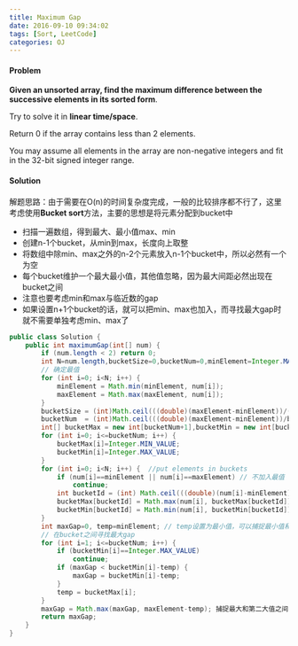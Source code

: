 ```yaml
---
title: Maximum Gap
date: 2016-09-10 09:34:02
tags: [Sort, LeetCode]
categories: OJ
---
```


#### Problem
<b>Given an unsorted array, find the maximum difference between the successive elements in its sorted form</b>.

Try to solve it in <b>linear time/space</b>.

Return 0 if the array contains less than 2 elements.

You may assume all elements in the array are non-negative integers and fit in the 32-bit signed integer range.

#### Solution
解题思路：由于需要在O(n)的时间复杂度完成，一般的比较排序都不行了，这里考虑使用<b>Bucket sort</b>方法，主要的思想是将元素分配到bucket中

- 扫描一遍数组，得到最大、最小值max、min
- 创建n-1个bucket，从min到max，长度向上取整
- 将数组中除min、max之外的n-2个元素放入n-1个bucket中，所以必然有一个为空
- 每个bucket维护一个最大最小值，其他值忽略，因为最大间距必然出现在bucket之间
- 注意也要考虑min和max与临近数的gap
- 如果设置n+1个bucket的话，就可以把min、max也加入，而寻找最大gap时就不需要单独考虑min、max了

```java
public class Solution {
    public int maximumGap(int[] num) {
        if (num.length < 2) return 0;
        int N=num.length,bucketSize=0,bucketNum=0,minElement=Integer.MAX_VALUE,maxElement=0;
        // 确定最值
        for (int i=0; i<N; i++) {
            minElement = Math.min(minElement, num[i]);
            maxElement = Math.max(maxElement, num[i]);
        }
        bucketSize = (int)Math.ceil(((double)(maxElement-minElement))/(N-1)); // bucket的大小
        bucketNum  = (int)Math.ceil(((double)(maxElement-minElement))/bucketSize); // bucket数量
        int[] bucketMax = new int[bucketNum+1],bucketMin = new int[bucketNum+1];
        for (int i=0; i<=bucketNum; i++) {
            bucketMax[i]=Integer.MIN_VALUE;
            bucketMin[i]=Integer.MAX_VALUE;
        }
        for (int i=0; i<N; i++) {  //put elements in buckets
            if (num[i]==minElement || num[i]==maxElement) // 不加入最值
                continue;
            int bucketId = (int) Math.ceil(((double)(num[i]-minElement))/bucketSize); // 计算bucket编号
            bucketMax[bucketId] = Math.max(num[i], bucketMax[bucketId]);
            bucketMin[bucketId] = Math.min(num[i], bucketMin[bucketId]);
        }
        int maxGap=0, temp=minElement; // temp设置为最小值，可以捕捉最小值和第二小值之间的gap
        // 在bucket之间寻找最大gap
        for (int i=1; i<=bucketNum; i++) {
            if (bucketMin[i]==Integer.MAX_VALUE)
                continue;
            if (maxGap < bucketMin[i]-temp) {
                maxGap = bucketMin[i]-temp;
            }
            temp = bucketMax[i];
        }
        maxGap = Math.max(maxGap, maxElement-temp); 捕捉最大和第二大值之间的gap
        return maxGap;
    }
}
```